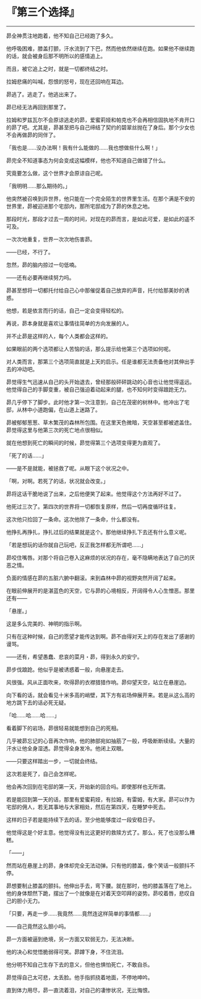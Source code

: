 # 『第三个选择』

------

昴全神贯注地跑着，他不知自己已经跑了多久。

他呼吸困难，膝盖打颤，汗水流到了下巴，然而他依然继续在跑。如果他不继续跑的话，就会被身后那不明所以的感情追上。

而且，被它追上之时，就是一切都终结之时。

拉姆悲痛的叫喊，怨恨的怒号，现在还回响在耳边。

昴逃了。逃走了。他逃出来了。

昴已经无法再回到那里了。

拉姆和罗兹瓦尔不会原谅逃走的昴，爱蜜莉娅和帕克也不会再相信固执地不肯开口的昴了吧。尤其是，昴甚至把与自己缔结了契约的碧翠丝抛在了身后。那个少女也不会再做昴的同伴了。

「我也是……没办法啊！我有什么能做的……我也想做些什么啊！」

昴完全不知道事态为何会变成这幅模样，他也不知道自己做错了什么。

究竟要怎么做，这个世界才会原谅自己呢。

「我明明……那么期待的。」

他突然被召唤到异世界，他只能在一个完全陌生的世界里生活。在那个满是不安的世界里，昴被迎进那个宅邸内，那所宅邸成为了昴的休息之地。

那段时光，那段才过去一周的时间，对现在的昴而言，是如此可爱，是如此的遥不可及。

一次次地重复，世界一次次地伤害昴。

——已经，不行了。

忽然，昴的脑内掠过一句低喃。

——还有必要再继续努力吗。

昴甚至想将一切都托付给自己心中那催促着自己放弃的声音，托付给那美妙的诱惑。

他想，若是依言而行的话，自己一定会变得轻松的。

再说，昴本身就是喜欢让事情往简单的方向发展的人。

并不止昴是这样的人，每个人类都会这样的。

如果眼前的两个选项都让人苦恼的话，那么提示给他第三个选项如何呢。

对人类而言，那第三个选项简直就是上天的启示。任是谁都无法责备他对其伸出手去的冲动吧。

昴觉得生气迅速从自己的头开始退去，曾经那般砰砰跳动的心音也让他觉得遥远。他觉得自己的手脚变重，被自己强迫着动起来的腿，也不知何时变得踉跄无力。

昴几乎停下了脚步。此时他才第一次注意到，自己在茂密的树林中。他冲出了宅邸，从林中小道跑偏，在山道上迷路了。

昴被郁郁葱葱、草木繁茂的森林所包围。在这里天色微暗，天空甚至都被遮盖住。昴觉得这里与他第三次的死亡地点很相似。

就在他想到死亡的瞬间的时候，昴觉得第三个选项变得更为直观了。

「死了的话……」

——是不是就能，被拯救了呢。从眼下这个状况之中。

「啊，对啊。若死了的话，状况就会改变。」

昴将这话干脆地说了出来，之后他便笑了起来。他觉得这个方法再好不过了。

他死过三次了。第四次的世界将一切都恢复原样，然后一切再度循环往复。

这次他只捡回了一条命。这次他除了一条命，什么都没有。

他挣扎再挣扎，挣扎过后的结果就是这个。那他继续挣扎下去还有什么意义呢。

「若是想玩的话你就自己玩吧，反正我怎样都无所谓吧……」

昴咬住嘴唇。对那个将自己卷入这麻烦的状况的存在，毫不隐瞒地表达了自己的厌恶之情。

负面的情感在昴的五脏六腑中翻滚。来到森林中昴的视野突然开阔了起来。

在眼前伸展开的是湛蓝色的天空，它与昴的心境相反，开阔得令人心生憎恶。那里还有——

「悬崖。」

这是多么完美的、神明的指示啊。

只有在这种时候，自己的愿望才能传达到啊。昴不由得对天上的存在发出了感谢的谩骂。

——还有，希望愚蠢、悲哀的菜月・昴，得到永久的安宁。

昴步伐踉跄。他似乎是被诱惑着一般，向悬崖走去。

风很强。风从正面吹来，吹得昴的衣襟猎猎作响。昴仰望天空，站立在悬崖边。

向下看的话，就会看见十米多高的峭壁，其下方有岩场伸展开来。若是从这么高的地方跳下去的话必死无疑。

「哈……哈……哈……」

看着脚下的岩场，昴很轻易就能想到自己的死相。

几乎被昴忘记的心音再次作响，他的肺部宛如抽筋了一般，呼吸断断续续。大量的汗水让他全身湿透。昴觉得全身发冷。他闭上双眼。

——只要这样踏出一步，一切就会终结。

这次若是死了，自己会怎样呢。

他会再次回到在宅邸的第一天，开始新的回合吗。即使那样也无所谓。

若是能回到第一天的话，那里有爱蜜莉娅，有拉姆，有雷姆，有大家。昴可以作为宅邸的佣人，若无其事地与大家相处，然后在第四天，在睡梦中死去。

这样的日子若是能持续下去的话，至少他能够度过一段安稳日子。

他觉得这是个好主意。他觉得没有比这更好的救赎方式了。那么，死了也没那么糟糕。

「——」

然而站在悬崖上的昴，身体却完全无法动弹。只有他的膝盖，像个笑话一般颤抖不停。

昴想要制止膝盖的颤抖。他伸出手去，弯下腰。就在那时，他的膝盖落在了地上。他的身体颓然下跪，摆出了一个就像是在对着天空叩拜的姿势。昴咬着唇，悲叹自己的胆小无力。

「只要，再走一步……我竟然……竟然连这样简单的事情都……」

——自己竟然这么胆小吗。

昴一方面被逼到绝境，另一方面又软弱无力，无法决断。

他的决心和觉悟脆弱得可笑。昴蹲下身，不住流泪。

他分明不知自己生存下去的意义，但他也惧怕死亡，不敢自杀。

昴觉得自己太可悲，太丢脸。他手指抓挠着地面，不停地呻吟。

直到体力用尽，昴一直流着泪，对自己的凄惨状况，无比悔恨。

